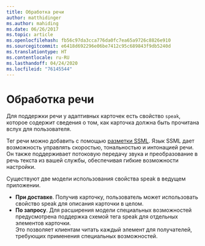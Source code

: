 ```yaml
---
title: Обработка речи
author: matthidinger
ms.author: mahiding
ms.date: 06/26/2017
ms.topic: article
ms.openlocfilehash: fb56c97da3cca776da0fc7ea65a9726c8826e910
ms.sourcegitcommit: e6418d692296e06be7412c95c689843f9db5240d
ms.translationtype: HT
ms.contentlocale: ru-RU
ms.lasthandoff: 04/24/2020
ms.locfileid: "76145544"
---
```

# <a name="handling-speech"></a>Обработка речи

Для поддержки речи у адаптивных карточек есть свойство `speak`, которое содержит сведения о том, как карточка должна быть прочитана вслух для пользователя.

Тег речи можно добавить с помощью [разметки SSML](https://msdn.microsoft.com/library/office/hh361578(v=office.14).aspx). Язык SSML дает возможность управлять скоростью, тональностью и интонацией речи.  Он также поддерживает потоковую передачу звука и преобразование в речь текста из вашей службы, обеспечивая гибкие возможности настройки.

Существуют две модели использования свойства speak в ведущем приложении.
* **При доставке**. Получив карточку, пользователь может использовать свойство speak для описания карточки в целом.
* **По запросу**. Для расширения модели специальных возможностей предусмотрена поддержка схемой тега speak для отдельных элементов карточки.  
Это позволяет клиентам читать каждый элемент для получателей, требующих применения специальных возможностей.

